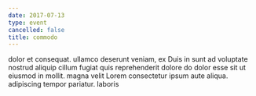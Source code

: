 ```yaml
---
date: 2017-07-13
type: event
cancelled: false
title: commodo
---
```

dolor et consequat. ullamco deserunt veniam, ex Duis in sunt ad voluptate nostrud aliquip cillum fugiat quis reprehenderit dolore do dolor esse sit ut eiusmod in mollit. magna velit Lorem consectetur ipsum aute aliqua. adipiscing tempor pariatur. laboris